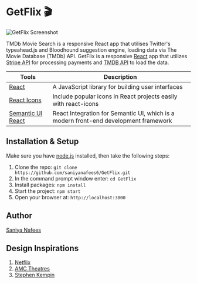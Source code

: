# GetFlix :clapper:

![GetFlix Screenshot](GetFlix.png)

TMDb Movie Search is a responsive React app that utilises Twitter's typeahead.js and Bloodhound suggestion engine, loading data via The Movie Database (TMDb) API.
GetFlix is a responsive [React](http://facebook.github.io/react/index.html) app that utilizes [Stripe API](https://stripe.com) for processing payments and [TMDB API](https://developers.themoviedb.org/3) to load the data.

| Tools                                                    | Description                                                                        |
|----------------------------------------------------------|------------------------------------------------------------------------------------|
| [React](http://facebook.github.io/react/index.html)      |A JavaScript library for building user interfaces                                   |
| [React Icons](https://react-icons.github.io/react-icons/)|Include popular icons in React projects easily with react-icons                     |
| [Semantic UI React](https://react.semantic-ui.com)       |React Integration for Semantic UI, which is a modern front-end development framework|      

## Installation & Setup
Make sure you have [node.js](http://nodejs.org/download/) installed, then take the following steps:
1. Clone the repo: `git clone https://github.com/saniyanafees6/GetFlix.git`
2. In the command prompt window enter: `cd GetFlix`
2. Install packages: `npm install` 
3. Start the project: `npm start`
4. Open your browser at: `http://localhost:3000`

## Author
[Saniya Nafees](https://www.saniyanafees.com)


## Design Inspirations
1. [Netflix](https://www.netflix.com/)
2. [AMC Theatres](https://www.amctheatres.com)
3. [Stephen Kempin](https://github.com/SKempin/reactjs-tmdb-app)
